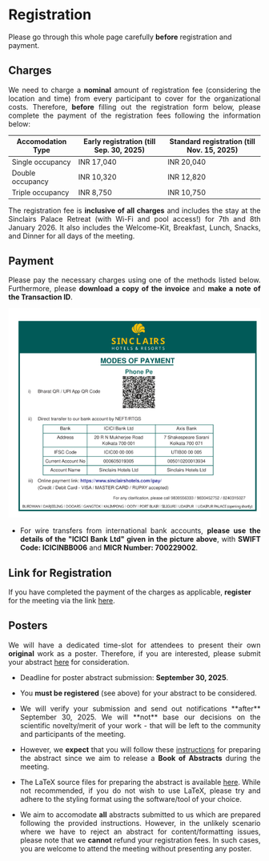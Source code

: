 # Registration

Please go through this whole page carefully **before** registration and payment. 


## Charges

<p align="justify">We need to charge a <b>nominal</b> amount of registration fee (considering the location and time) from every participant to cover for the organizational costs. 
Therefore, <b>before</b> filling out the registration form below, please complete the payment of the registration fees following the information below:</p>

| Accomodation Type | Early registration (till Sep. 30, 2025) | Standard registration (till Nov. 15, 2025) |
| --------- | ----------------------- | --------------------- |
| Single occupancy | INR 17,040 | INR 20,040 |
| Double occupancy | INR 10,320 | INR 12,820 |
| Triple occupancy | INR 8,750  | INR 10,750 |

<p align="justify">
The registration fee is <b>inclusive of all charges</b> and includes the stay at the Sinclairs Palace Retreat (with Wi-Fi and pool access!) for 7th and 8th January 2026. It also includes the Welcome-Kit, Breakfast, Lunch, Snacks, and Dinner for all days of the meeting.</p>



## Payment

<p align="justify">Please pay the necessary charges using one of the methods listed below. Furthermore, please <b>download a copy of the invoice</b> and <b>make a note of the Transaction ID</b>.</p>

![Payment Information](img/payment.png)

- <p align="justify">For wire transfers from international bank accounts, <b>please use the details of the "ICICI Bank Ltd" given in the picture above</b>, with <b>SWIFT Code: ICICINBB006</b> and <b>MICR Number: 700229002</b>.</p>



## Link for Registration

If you have completed the payment of the charges as applicable, <b>register</b> for the meeting via the link <a href="https://forms.gle/cwRe8krcXUXHtmAW6">here</a>.

## Posters

<p align="justify">
We will have a dedicated time-slot for attendees to present their own <b>original</b> work as a poster. Therefore, if you are interested, please submit your abstract <a href="https://forms.gle/Wy2VPg1PD9st4RkN8">here</a> for consideration.</p>



- <p align="justify">Deadline for poster abstract submission: <b>September 30, 2025</b>.</p>
- <p align="justify">You <b>must be registered</b> (see above) for your abstract to be considered.</p>
- <p align="justify">We will verify your submission and send out notifications **after** September 30, 2025. We will **not** base our decisions on the scientific novelty/merit of your work - that will be left to the community and participants of the meeting.</p> 
- <p align="justify">However, we <b>expect</b> that you will follow these <a href="https://drive.google.com/file/d/1fFk6OEFuXgJRLDz72eacgwfzeuSJWkSo/view?usp=sharing">instructions</a> for preparing the abstract since we aim to release a <b>Book of Abstracts</b> during the meeting.</p>
- <p align="justify">The LaTeX source files for preparing the abstract is available <a href="https://drive.google.com/file/d/1IpT1Q0632B4eXZSriJKq-jnQfbIpUGz9/view?usp=sharing">here</a>. While not recommended, if you do not wish to use LaTeX, please try and adhere to the styling format using the software/tool of your choice.
- <p align="justify">We aim to accomodate <b>all</b> abstracts submitted to us which are prepared following the provided instructions. However, in the unlikely scenario where we have to reject an abstract for content/formatting issues, please note that we <b>cannot</b> refund your registration fees. In such cases, you are welcome to attend the meeting without presenting any poster.</p>





